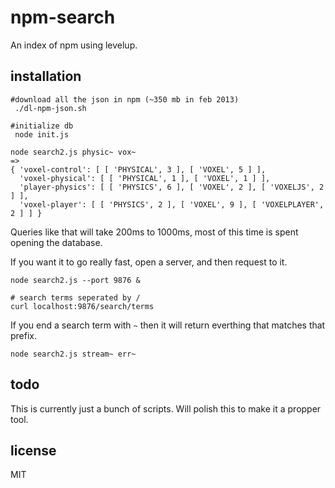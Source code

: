 # npm-search

An index of npm using levelup.

## installation

``` 
#download all the json in npm (~350 mb in feb 2013)
 ./dl-npm-json.sh

#initialize db
 node init.js

node search2.js physic~ vox~
=>
{ 'voxel-control': [ [ 'PHYSICAL', 3 ], [ 'VOXEL', 5 ] ],
  'voxel-physical': [ [ 'PHYSICAL', 1 ], [ 'VOXEL', 1 ] ],
  'player-physics': [ [ 'PHYSICS', 6 ], [ 'VOXEL', 2 ], [ 'VOXELJS', 2 ] ],
  'voxel-player': [ [ 'PHYSICS', 2 ], [ 'VOXEL', 9 ], [ 'VOXELPLAYER', 2 ] ] }
```

Queries like that will take 200ms to 1000ms,
most of this time is spent opening the database.

If you want it to go really fast, open a server,
and then request to it.

```
node search2.js --port 9876 &

# search terms seperated by /
curl localhost:9876/search/terms
```

If you end a search term with `~` then it will return
everthing that matches that prefix. 

```
node search2.js stream~ err~
```

## todo

This is currently just a bunch of scripts.
Will polish this to make it a propper tool.

## license

MIT
